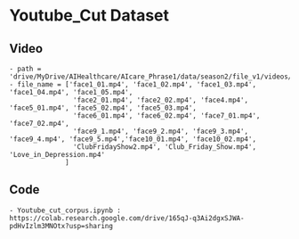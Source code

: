 # Youtube_Cut Dataset

## Video
	- path = 'drive/MyDrive/AIHealthcare/AIcare_Phrase1/data/season2/file_v1/videos/'
	- file_name = ['face1_01.mp4', 'face1_02.mp4', 'face1_03.mp4', 'face1_04.mp4', 'face1_05.mp4',
					'face2_01.mp4', 'face2_02.mp4', 'face4.mp4', 'face5_01.mp4', 'face5_02.mp4', 'face5_03.mp4',
					'face6_01.mp4', 'face6_02.mp4', 'face7_01.mp4', 'face7_02.mp4',
					'face9_1.mp4', 'face9_2.mp4', 'face9_3.mp4', 'face9_4.mp4', 'face9_5.mp4','face10_01.mp4', 'face10_02.mp4',
					'ClubFridayShow2.mp4', 'Club_Friday_Show.mp4', 'Love_in_Depression.mp4'
				  ]
						
## Code
	- Youtube_cut_corpus.ipynb : https://colab.research.google.com/drive/165qJ-q3Ai2dgxSJWA-pdHvIzlm3MNOtx?usp=sharing